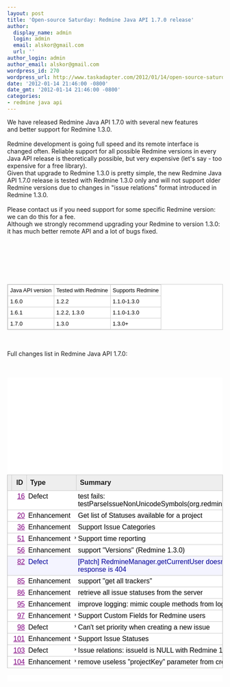 ```yaml
---
layout: post
title: 'Open-source Saturday: Redmine Java API 1.7.0 release'
author:
  display_name: admin
  login: admin
  email: alskor@gmail.com
  url: ''
author_login: admin
author_email: alskor@gmail.com
wordpress_id: 270
wordpress_url: http://www.taskadapter.com/2012/01/14/open-source-saturday-redmine-java-api-1-7-0-release/
date: '2012-01-14 21:46:00 -0800'
date_gmt: '2012-01-14 21:46:00 -0800'
categories:
- redmine java api
---
```

<p>We have released Redmine Java API 1.7.0 with several new features and&nbsp;better support for Redmine 1.3.0.<br/><br/>Redmine development is going full speed and its remote interface is changed often. Reliable support for all possible Redmine versions in every Java API release is theoretically possible, but very expensive (let's say - too expensive for a free library). <br/>Given that upgrade to Redmine 1.3.0 is pretty simple,&nbsp;the new Redmine Java API 1.7.0 release is tested with Redmine 1.3.0 only and will not support older Redmine versions due to changes in "issue relations" format introduced in Redmine 1.3.0.<br/><br/>Please contact us if you need support for some specific Redmine version: we can do this for a fee.<br/>Although we strongly recommend upgrading your Redmine to version 1.3.0: it has much better remote API and a lot of bugs fixed.<br/><br/><br/><br />
<table class="wikitable" style="-webkit-border-horizontal-spacing: 0px; -webkit-border-vertical-spacing: 0px; background-color: white; border-bottom-color: rgb(204, 204, 204); border-bottom-style: solid; border-bottom-width: 1px; border-image: initial; border-left-color: rgb(204, 204, 204); border-left-style: solid; border-left-width: 1px; border-right-color: rgb(204, 204, 204); border-right-style: solid; border-right-width: 1px; border-top-color: rgb(204, 204, 204); border-top-style: solid; border-top-width: 1px; color: black; font-family: arial, sans-serif; font-size: 13px;">
<tbody>
<tr>
<td style="border-bottom-color: rgb(204, 204, 204); border-bottom-style: solid; border-bottom-width: 1px; border-image: initial; border-left-color: rgb(204, 204, 204); border-left-style: solid; border-left-width: 1px; border-right-color: rgb(204, 204, 204); border-right-style: solid; border-right-width: 1px; border-top-color: rgb(204, 204, 204); border-top-style: solid; border-top-width: 1px; padding-bottom: 5px; padding-left: 5px; padding-right: 5px; padding-top: 5px;">Java API version</td>
<td style="border-bottom-color: rgb(204, 204, 204); border-bottom-style: solid; border-bottom-width: 1px; border-image: initial; border-left-color: rgb(204, 204, 204); border-left-style: solid; border-left-width: 1px; border-right-color: rgb(204, 204, 204); border-right-style: solid; border-right-width: 1px; border-top-color: rgb(204, 204, 204); border-top-style: solid; border-top-width: 1px; padding-bottom: 5px; padding-left: 5px; padding-right: 5px; padding-top: 5px;">Tested with Redmine</td>
<td style="border-bottom-color: rgb(204, 204, 204); border-bottom-style: solid; border-bottom-width: 1px; border-image: initial; border-left-color: rgb(204, 204, 204); border-left-style: solid; border-left-width: 1px; border-right-color: rgb(204, 204, 204); border-right-style: solid; border-right-width: 1px; border-top-color: rgb(204, 204, 204); border-top-style: solid; border-top-width: 1px; padding-bottom: 5px; padding-left: 5px; padding-right: 5px; padding-top: 5px;">Supports Redmine</td></tr><br />
<tr>
<td style="border-bottom-color: rgb(204, 204, 204); border-bottom-style: solid; border-bottom-width: 1px; border-image: initial; border-left-color: rgb(204, 204, 204); border-left-style: solid; border-left-width: 1px; border-right-color: rgb(204, 204, 204); border-right-style: solid; border-right-width: 1px; border-top-color: rgb(204, 204, 204); border-top-style: solid; border-top-width: 1px; padding-bottom: 5px; padding-left: 5px; padding-right: 5px; padding-top: 5px;">1.6.0</td>
<td style="border-bottom-color: rgb(204, 204, 204); border-bottom-style: solid; border-bottom-width: 1px; border-image: initial; border-left-color: rgb(204, 204, 204); border-left-style: solid; border-left-width: 1px; border-right-color: rgb(204, 204, 204); border-right-style: solid; border-right-width: 1px; border-top-color: rgb(204, 204, 204); border-top-style: solid; border-top-width: 1px; padding-bottom: 5px; padding-left: 5px; padding-right: 5px; padding-top: 5px;">1.2.2</td>
<td style="border-bottom-color: rgb(204, 204, 204); border-bottom-style: solid; border-bottom-width: 1px; border-image: initial; border-left-color: rgb(204, 204, 204); border-left-style: solid; border-left-width: 1px; border-right-color: rgb(204, 204, 204); border-right-style: solid; border-right-width: 1px; border-top-color: rgb(204, 204, 204); border-top-style: solid; border-top-width: 1px; padding-bottom: 5px; padding-left: 5px; padding-right: 5px; padding-top: 5px;">1.1.0-1.3.0</td></tr><br />
<tr>
<td style="border-bottom-color: rgb(204, 204, 204); border-bottom-style: solid; border-bottom-width: 1px; border-image: initial; border-left-color: rgb(204, 204, 204); border-left-style: solid; border-left-width: 1px; border-right-color: rgb(204, 204, 204); border-right-style: solid; border-right-width: 1px; border-top-color: rgb(204, 204, 204); border-top-style: solid; border-top-width: 1px; padding-bottom: 5px; padding-left: 5px; padding-right: 5px; padding-top: 5px;">1.6.1</td>
<td style="border-bottom-color: rgb(204, 204, 204); border-bottom-style: solid; border-bottom-width: 1px; border-image: initial; border-left-color: rgb(204, 204, 204); border-left-style: solid; border-left-width: 1px; border-right-color: rgb(204, 204, 204); border-right-style: solid; border-right-width: 1px; border-top-color: rgb(204, 204, 204); border-top-style: solid; border-top-width: 1px; padding-bottom: 5px; padding-left: 5px; padding-right: 5px; padding-top: 5px;">1.2.2, 1.3.0</td>
<td style="border-bottom-color: rgb(204, 204, 204); border-bottom-style: solid; border-bottom-width: 1px; border-image: initial; border-left-color: rgb(204, 204, 204); border-left-style: solid; border-left-width: 1px; border-right-color: rgb(204, 204, 204); border-right-style: solid; border-right-width: 1px; border-top-color: rgb(204, 204, 204); border-top-style: solid; border-top-width: 1px; padding-bottom: 5px; padding-left: 5px; padding-right: 5px; padding-top: 5px;">1.1.0-1.3.0</td></tr><br />
<tr>
<td style="border-bottom-color: rgb(204, 204, 204); border-bottom-style: solid; border-bottom-width: 1px; border-image: initial; border-left-color: rgb(204, 204, 204); border-left-style: solid; border-left-width: 1px; border-right-color: rgb(204, 204, 204); border-right-style: solid; border-right-width: 1px; border-top-color: rgb(204, 204, 204); border-top-style: solid; border-top-width: 1px; padding-bottom: 5px; padding-left: 5px; padding-right: 5px; padding-top: 5px;">1.7.0</td>
<td style="border-bottom-color: rgb(204, 204, 204); border-bottom-style: solid; border-bottom-width: 1px; border-image: initial; border-left-color: rgb(204, 204, 204); border-left-style: solid; border-left-width: 1px; border-right-color: rgb(204, 204, 204); border-right-style: solid; border-right-width: 1px; border-top-color: rgb(204, 204, 204); border-top-style: solid; border-top-width: 1px; padding-bottom: 5px; padding-left: 5px; padding-right: 5px; padding-top: 5px;">1.3.0</td>
<td style="border-bottom-color: rgb(204, 204, 204); border-bottom-style: solid; border-bottom-width: 1px; border-image: initial; border-left-color: rgb(204, 204, 204); border-left-style: solid; border-left-width: 1px; border-right-color: rgb(204, 204, 204); border-right-style: solid; border-right-width: 1px; border-top-color: rgb(204, 204, 204); border-top-style: solid; border-top-width: 1px; padding-bottom: 5px; padding-left: 5px; padding-right: 5px; padding-top: 5px;">1.3.0+</td></tr></tbody></table><br/><br/>Full changes list in Redmine Java API 1.7.0:<br/><br/><br/>
<div id="cursorarea" style="background-color: white; font-family: arial, sans-serif; font-size: 13px;">
<table border="0" cellpadding="2" cellspacing="0" class="results" id="resultstable" style="border-left-color: rgb(187, 187, 187); border-left-style: solid; border-left-width: 1px; border-right-color: rgb(187, 187, 187); border-right-style: solid; border-right-width: 1px;">
<thead>
<tr id="headingrow" style="border-bottom-color: initial; border-bottom-style: initial; border-bottom-width: 0px;">
<th class="col_0" nowrap="nowrap" style="background-attachment: initial; background-clip: initial; background-color: #eeeeee; background-image: initial; background-origin: initial; background-position: initial initial; background-repeat: initial initial; border-bottom-color: rgb(204, 204, 204); border-bottom-style: solid; border-bottom-width: 1px; border-image: initial; border-left-color: initial; border-left-style: initial; border-left-width: 0px; border-right-color: rgb(204, 204, 204); border-right-style: solid; border-right-width: 1px; border-top-color: rgb(204, 204, 204); border-top-style: solid; border-top-width: 1px; padding-right: 1px; text-align: left;"><br/><span style="font-size: xx-small;"><br/></span></th>
<th class="col_1" style="background-attachment: initial; background-clip: initial; background-color: #eeeeee; background-image: initial; background-origin: initial; border-bottom-color: rgb(204, 204, 204); border-bottom-style: solid; border-bottom-width: 1px; border-image: initial; border-left-color: initial; border-left-style: initial; border-left-width: 0px; border-right-color: rgb(204, 204, 204); border-right-style: solid; border-right-width: 1px; border-top-color: rgb(204, 204, 204); border-top-style: solid; border-top-width: 1px; padding-right: 1px;">ID&nbsp;</th>
<th class="col_2" style="background-attachment: initial; background-clip: initial; background-color: #eeeeee; background-image: initial; background-origin: initial; background-position: initial initial; background-repeat: initial initial; border-bottom-color: rgb(204, 204, 204); border-bottom-style: solid; border-bottom-width: 1px; border-image: initial; border-left-color: initial; border-left-style: initial; border-left-width: 0px; border-right-color: initial; border-right-style: initial; border-right-width: 0px; border-top-color: rgb(204, 204, 204); border-top-style: solid; border-top-width: 1px; padding-right: 1px; text-align: left;"><span style="text-align: center;">Type&nbsp;</span></th>
<th class="col_2" id="summaryheading" nowrap="nowrap" style="background-attachment: initial; background-clip: initial; background-color: #eeeeee; background-image: initial; background-origin: initial; background-position: initial initial; background-repeat: initial initial; border-bottom-color: rgb(204, 204, 204); border-bottom-style: solid; border-bottom-width: 1px; border-image: initial; border-left-color: initial; border-left-style: initial; border-left-width: 0px; border-right-color: rgb(204, 204, 204); border-right-style: solid; border-right-width: 1px; border-top-color: rgb(204, 204, 204); border-top-style: solid; border-top-width: 1px; padding-right: 1px; text-align: left;" width="100%"><br/></th>
<th style="background-attachment: initial; background-clip: initial; background-color: #eeeeee; background-image: initial; background-origin: initial; background-position: initial initial; background-repeat: initial initial; border-bottom-color: rgb(204, 204, 204); border-bottom-style: solid; border-bottom-width: 1px; border-image: initial; border-left-color: initial; border-left-style: initial; border-left-width: 0px; border-right-color: initial; border-right-style: initial; border-right-width: 0px; border-top-color: rgb(204, 204, 204); border-top-style: solid; border-top-width: 1px; padding-right: 1px; text-align: left; width: 3ex;"><span style="text-align: center;">Summary</span></th></tr></thead><br />
<tbody>
<tr class="ifOpened cursor_off">
<td class="vt rowwidgets" nowrap="nowrap" style="background-attachment: initial; background-clip: initial; background-image: initial; background-origin: initial; border-bottom-color: rgb(204, 204, 204); border-bottom-style: solid; border-bottom-width: 1px; cursor: pointer; padding-bottom: 0px; padding-left: 7px; padding-right: 2px; padding-top: 2px; vertical-align: top;"></td>
<td class="vt id col_0" style="background-attachment: initial; background-clip: initial; background-image: initial; background-origin: initial; border-bottom-color: rgb(204, 204, 204); border-bottom-style: solid; border-bottom-width: 1px; cursor: pointer; padding-bottom: 4px; padding-left: 4px; padding-right: 4px; padding-top: 4px; text-align: right; vertical-align: top;"><a href="http://code.google.com/p/redmine-java-api/issues/detail?id=16&amp;can=1&amp;q=label%3AMilestone-1.7.0&amp;colspec=ID%20Type%20Summary" style="color: purple; white-space: nowrap;">16</a></td>
<td class="vt col_1" style="background-attachment: initial; background-clip: initial; background-image: initial; background-origin: initial; border-bottom-color: rgb(204, 204, 204); border-bottom-style: solid; border-bottom-width: 1px; cursor: pointer; padding-bottom: 4px; padding-left: 4px; padding-right: 4px; padding-top: 4px; vertical-align: top;"><a href="http://code.google.com/p/redmine-java-api/issues/detail?id=16&amp;can=1&amp;q=label%3AMilestone-1.7.0&amp;colspec=ID%20Type%20Summary" style="color: black; text-decoration: none;">Defect</a></td>
<td align="right" class="vt col_2" style="background-attachment: initial; background-clip: initial; background-image: initial; background-origin: initial; border-bottom-color: rgb(204, 204, 204); border-bottom-style: solid; border-bottom-width: 1px; cursor: pointer; padding-bottom: 4px; padding-left: 4px; padding-right: 0px; padding-top: 0.15em; vertical-align: top;" valign="top"></td>
<td class="vt col_2" style="background-attachment: initial; background-clip: initial; background-image: initial; background-origin: initial; border-bottom-color: rgb(204, 204, 204); border-bottom-style: solid; border-bottom-width: 1px; cursor: pointer; padding-bottom: 4px; padding-left: 4px; padding-right: 4px; padding-top: 4px; vertical-align: top;" width="100%"><a href="http://code.google.com/p/redmine-java-api/issues/detail?id=16&amp;can=1&amp;q=label%3AMilestone-1.7.0&amp;colspec=ID%20Type%20Summary" style="color: black; text-decoration: none;">test fails: testParseIssueNonUnicodeSymbols(org.redmine.ta.internal.TestRedmineXMLParser)</a></td>
<td style="background-attachment: initial; background-clip: initial; background-image: initial; background-origin: initial; border-bottom-color: rgb(204, 204, 204); border-bottom-style: solid; border-bottom-width: 1px; cursor: pointer; padding-bottom: 4px; padding-left: 4px; padding-right: 4px; padding-top: 4px;"></td></tr><br />
<tr class="ifOpened cursor_off">
<td class="vt rowwidgets" nowrap="nowrap" style="background-attachment: initial; background-clip: initial; background-image: initial; background-origin: initial; border-bottom-color: rgb(204, 204, 204); border-bottom-style: solid; border-bottom-width: 1px; cursor: pointer; padding-bottom: 0px; padding-left: 7px; padding-right: 2px; padding-top: 2px; vertical-align: top;"></td>
<td class="vt id col_0" style="background-attachment: initial; background-clip: initial; background-image: initial; background-origin: initial; border-bottom-color: rgb(204, 204, 204); border-bottom-style: solid; border-bottom-width: 1px; cursor: pointer; padding-bottom: 4px; padding-left: 4px; padding-right: 4px; padding-top: 4px; text-align: right; vertical-align: top;"><a href="http://code.google.com/p/redmine-java-api/issues/detail?id=20&amp;can=1&amp;q=label%3AMilestone-1.7.0&amp;colspec=ID%20Type%20Summary" style="color: purple; white-space: nowrap;">20</a></td>
<td class="vt col_1" style="background-attachment: initial; background-clip: initial; background-image: initial; background-origin: initial; border-bottom-color: rgb(204, 204, 204); border-bottom-style: solid; border-bottom-width: 1px; cursor: pointer; padding-bottom: 4px; padding-left: 4px; padding-right: 4px; padding-top: 4px; vertical-align: top;"><a href="http://code.google.com/p/redmine-java-api/issues/detail?id=20&amp;can=1&amp;q=label%3AMilestone-1.7.0&amp;colspec=ID%20Type%20Summary" style="color: black; text-decoration: none;">Enhancement</a></td>
<td align="right" class="vt col_2" style="background-attachment: initial; background-clip: initial; background-image: initial; background-origin: initial; border-bottom-color: rgb(204, 204, 204); border-bottom-style: solid; border-bottom-width: 1px; cursor: pointer; padding-bottom: 4px; padding-left: 4px; padding-right: 0px; padding-top: 0.15em; vertical-align: top;" valign="top"></td>
<td class="vt col_2" style="background-attachment: initial; background-clip: initial; background-image: initial; background-origin: initial; border-bottom-color: rgb(204, 204, 204); border-bottom-style: solid; border-bottom-width: 1px; cursor: pointer; padding-bottom: 4px; padding-left: 4px; padding-right: 4px; padding-top: 4px; vertical-align: top;" width="100%"><a href="http://code.google.com/p/redmine-java-api/issues/detail?id=20&amp;can=1&amp;q=label%3AMilestone-1.7.0&amp;colspec=ID%20Type%20Summary" style="color: black; text-decoration: none;">Get list of Statuses available for a project</a></td>
<td style="background-attachment: initial; background-clip: initial; background-image: initial; background-origin: initial; border-bottom-color: rgb(204, 204, 204); border-bottom-style: solid; border-bottom-width: 1px; cursor: pointer; padding-bottom: 4px; padding-left: 4px; padding-right: 4px; padding-top: 4px;"></td></tr><br />
<tr class="ifOpened cursor_off">
<td class="vt rowwidgets" nowrap="nowrap" style="background-attachment: initial; background-clip: initial; background-image: initial; background-origin: initial; border-bottom-color: rgb(204, 204, 204); border-bottom-style: solid; border-bottom-width: 1px; cursor: pointer; padding-bottom: 0px; padding-left: 7px; padding-right: 2px; padding-top: 2px; vertical-align: top;"><span style="font-family: Arial; font-size: x-small;"><br/></span></td>
<td class="vt id col_0" style="background-attachment: initial; background-clip: initial; background-image: initial; background-origin: initial; border-bottom-color: rgb(204, 204, 204); border-bottom-style: solid; border-bottom-width: 1px; cursor: pointer; padding-bottom: 4px; padding-left: 4px; padding-right: 4px; padding-top: 4px; text-align: right; vertical-align: top;"><a href="http://code.google.com/p/redmine-java-api/issues/detail?id=36&amp;can=1&amp;q=label%3AMilestone-1.7.0&amp;colspec=ID%20Type%20Summary" style="color: purple; white-space: nowrap;">36</a></td>
<td class="vt col_1" style="background-attachment: initial; background-clip: initial; background-image: initial; background-origin: initial; border-bottom-color: rgb(204, 204, 204); border-bottom-style: solid; border-bottom-width: 1px; cursor: pointer; padding-bottom: 4px; padding-left: 4px; padding-right: 4px; padding-top: 4px; vertical-align: top;"><a href="http://code.google.com/p/redmine-java-api/issues/detail?id=36&amp;can=1&amp;q=label%3AMilestone-1.7.0&amp;colspec=ID%20Type%20Summary" style="color: black; text-decoration: none;">Enhancement</a></td>
<td align="right" class="vt col_2" style="background-attachment: initial; background-clip: initial; background-image: initial; background-origin: initial; border-bottom-color: rgb(204, 204, 204); border-bottom-style: solid; border-bottom-width: 1px; cursor: pointer; padding-bottom: 4px; padding-left: 4px; padding-right: 0px; padding-top: 0.15em; vertical-align: top;" valign="top"></td>
<td class="vt col_2" style="background-attachment: initial; background-clip: initial; background-image: initial; background-origin: initial; border-bottom-color: rgb(204, 204, 204); border-bottom-style: solid; border-bottom-width: 1px; cursor: pointer; padding-bottom: 4px; padding-left: 4px; padding-right: 4px; padding-top: 4px; vertical-align: top;" width="100%"><a href="http://code.google.com/p/redmine-java-api/issues/detail?id=36&amp;can=1&amp;q=label%3AMilestone-1.7.0&amp;colspec=ID%20Type%20Summary" style="color: black; text-decoration: none;">Support Issue Categories</a></td>
<td style="background-attachment: initial; background-clip: initial; background-image: initial; background-origin: initial; border-bottom-color: rgb(204, 204, 204); border-bottom-style: solid; border-bottom-width: 1px; cursor: pointer; padding-bottom: 4px; padding-left: 4px; padding-right: 4px; padding-top: 4px;"></td></tr><br />
<tr class="ifOpened cursor_off">
<td class="vt rowwidgets" nowrap="nowrap" style="background-attachment: initial; background-clip: initial; background-image: initial; background-origin: initial; border-bottom-color: rgb(204, 204, 204); border-bottom-style: solid; border-bottom-width: 1px; cursor: pointer; padding-bottom: 0px; padding-left: 7px; padding-right: 2px; padding-top: 2px; vertical-align: top;"><span style="font-family: Arial; font-size: x-small;"><br/></span></td>
<td class="vt id col_0" style="background-attachment: initial; background-clip: initial; background-image: initial; background-origin: initial; border-bottom-color: rgb(204, 204, 204); border-bottom-style: solid; border-bottom-width: 1px; cursor: pointer; padding-bottom: 4px; padding-left: 4px; padding-right: 4px; padding-top: 4px; text-align: right; vertical-align: top;"><a href="http://code.google.com/p/redmine-java-api/issues/detail?id=51&amp;can=1&amp;q=label%3AMilestone-1.7.0&amp;colspec=ID%20Type%20Summary" style="color: purple; white-space: nowrap;">51</a></td>
<td class="vt col_1" style="background-attachment: initial; background-clip: initial; background-image: initial; background-origin: initial; border-bottom-color: rgb(204, 204, 204); border-bottom-style: solid; border-bottom-width: 1px; cursor: pointer; padding-bottom: 4px; padding-left: 4px; padding-right: 4px; padding-top: 4px; vertical-align: top;"><a href="http://code.google.com/p/redmine-java-api/issues/detail?id=51&amp;can=1&amp;q=label%3AMilestone-1.7.0&amp;colspec=ID%20Type%20Summary" style="color: black; text-decoration: none;">Enhancement</a></td>
<td align="right" class="vt col_2" style="background-attachment: initial; background-clip: initial; background-image: initial; background-origin: initial; border-bottom-color: rgb(204, 204, 204); border-bottom-style: solid; border-bottom-width: 1px; cursor: pointer; padding-bottom: 4px; padding-left: 4px; padding-right: 0px; padding-top: 0.15em; vertical-align: top;" valign="top"><small><b>&rsaquo;</b></small></td>
<td class="vt col_2" style="background-attachment: initial; background-clip: initial; background-image: initial; background-origin: initial; border-bottom-color: rgb(204, 204, 204); border-bottom-style: solid; border-bottom-width: 1px; cursor: pointer; padding-bottom: 4px; padding-left: 4px; padding-right: 4px; padding-top: 4px; vertical-align: top;" width="100%"><a href="http://code.google.com/p/redmine-java-api/issues/detail?id=51&amp;can=1&amp;q=label%3AMilestone-1.7.0&amp;colspec=ID%20Type%20Summary" style="color: black; text-decoration: none;">Support time reporting</a></td>
<td style="background-attachment: initial; background-clip: initial; background-image: initial; background-origin: initial; border-bottom-color: rgb(204, 204, 204); border-bottom-style: solid; border-bottom-width: 1px; cursor: pointer; padding-bottom: 4px; padding-left: 4px; padding-right: 4px; padding-top: 4px;"></td></tr><br />
<tr class="ifOpened cursor_off">
<td class="vt rowwidgets" nowrap="nowrap" style="background-attachment: initial; background-clip: initial; background-image: initial; background-origin: initial; border-bottom-color: rgb(204, 204, 204); border-bottom-style: solid; border-bottom-width: 1px; cursor: pointer; padding-bottom: 0px; padding-left: 7px; padding-right: 2px; padding-top: 2px; vertical-align: top;"><span style="font-family: Arial; font-size: x-small;"><br/></span></td>
<td class="vt id col_0" style="background-attachment: initial; background-clip: initial; background-image: initial; background-origin: initial; border-bottom-color: rgb(204, 204, 204); border-bottom-style: solid; border-bottom-width: 1px; cursor: pointer; padding-bottom: 4px; padding-left: 4px; padding-right: 4px; padding-top: 4px; text-align: right; vertical-align: top;"><a href="http://code.google.com/p/redmine-java-api/issues/detail?id=56&amp;can=1&amp;q=label%3AMilestone-1.7.0&amp;colspec=ID%20Type%20Summary" style="color: purple; white-space: nowrap;">56</a></td>
<td class="vt col_1" style="background-attachment: initial; background-clip: initial; background-image: initial; background-origin: initial; border-bottom-color: rgb(204, 204, 204); border-bottom-style: solid; border-bottom-width: 1px; cursor: pointer; padding-bottom: 4px; padding-left: 4px; padding-right: 4px; padding-top: 4px; vertical-align: top;"><a href="http://code.google.com/p/redmine-java-api/issues/detail?id=56&amp;can=1&amp;q=label%3AMilestone-1.7.0&amp;colspec=ID%20Type%20Summary" style="color: black; text-decoration: none;">Enhancement</a></td>
<td align="right" class="vt col_2" style="background-attachment: initial; background-clip: initial; background-image: initial; background-origin: initial; border-bottom-color: rgb(204, 204, 204); border-bottom-style: solid; border-bottom-width: 1px; cursor: pointer; padding-bottom: 4px; padding-left: 4px; padding-right: 0px; padding-top: 0.15em; vertical-align: top;" valign="top"></td>
<td class="vt col_2" style="background-attachment: initial; background-clip: initial; background-image: initial; background-origin: initial; border-bottom-color: rgb(204, 204, 204); border-bottom-style: solid; border-bottom-width: 1px; cursor: pointer; padding-bottom: 4px; padding-left: 4px; padding-right: 4px; padding-top: 4px; vertical-align: top;" width="100%"><a href="http://code.google.com/p/redmine-java-api/issues/detail?id=56&amp;can=1&amp;q=label%3AMilestone-1.7.0&amp;colspec=ID%20Type%20Summary" style="color: black; text-decoration: none;">support "Versions" (Redmine 1.3.0)</a></td>
<td style="background-attachment: initial; background-clip: initial; background-image: initial; background-origin: initial; border-bottom-color: rgb(204, 204, 204); border-bottom-style: solid; border-bottom-width: 1px; cursor: pointer; padding-bottom: 4px; padding-left: 4px; padding-right: 4px; padding-top: 4px;"></td></tr><br />
<tr class="ifOpened cursor_off hover">
<td class="vt rowwidgets" nowrap="nowrap" style="background-attachment: initial; background-clip: initial; background-color: #f4f4ff; background-image: initial; background-origin: initial; border-bottom-color: rgb(204, 204, 204); border-bottom-style: solid; border-bottom-width: 1px; cursor: pointer; padding-bottom: 0px; padding-left: 7px; padding-right: 2px; padding-top: 2px; vertical-align: top;"><span style="font-family: Arial; font-size: x-small;"><br/></span></td>
<td class="vt id col_0" style="background-attachment: initial; background-clip: initial; background-color: #f4f4ff; background-image: initial; background-origin: initial; background-position: initial initial; background-repeat: initial initial; border-bottom-color: rgb(204, 204, 204); border-bottom-style: solid; border-bottom-width: 1px; color: #000099; cursor: pointer; padding-bottom: 4px; padding-left: 4px; padding-right: 4px; padding-top: 4px; text-align: right; vertical-align: top;"><a href="http://code.google.com/p/redmine-java-api/issues/detail?id=82&amp;can=1&amp;q=label%3AMilestone-1.7.0&amp;colspec=ID%20Type%20Summary" style="color: purple; white-space: nowrap;">82</a></td>
<td class="vt col_1" style="background-attachment: initial; background-clip: initial; background-color: #f4f4ff; background-image: initial; background-origin: initial; background-position: initial initial; background-repeat: initial initial; border-bottom-color: rgb(204, 204, 204); border-bottom-style: solid; border-bottom-width: 1px; color: #000099; cursor: pointer; padding-bottom: 4px; padding-left: 4px; padding-right: 4px; padding-top: 4px; vertical-align: top;"><a href="http://code.google.com/p/redmine-java-api/issues/detail?id=82&amp;can=1&amp;q=label%3AMilestone-1.7.0&amp;colspec=ID%20Type%20Summary" style="color: #000099; text-decoration: none;">Defect</a></td>
<td align="right" class="vt col_2" style="background-attachment: initial; background-clip: initial; background-color: #f4f4ff; background-image: initial; background-origin: initial; background-position: initial initial; background-repeat: initial initial; border-bottom-color: rgb(204, 204, 204); border-bottom-style: solid; border-bottom-width: 1px; color: #000099; cursor: pointer; padding-bottom: 4px; padding-left: 4px; padding-right: 0px; padding-top: 0.15em; vertical-align: top;" valign="top"></td>
<td class="vt col_2" style="background-attachment: initial; background-clip: initial; background-color: #f4f4ff; background-image: initial; background-origin: initial; background-position: initial initial; background-repeat: initial initial; border-bottom-color: rgb(204, 204, 204); border-bottom-style: solid; border-bottom-width: 1px; color: #000099; cursor: pointer; padding-bottom: 4px; padding-left: 4px; padding-right: 4px; padding-top: 4px; vertical-align: top;" width="100%"><a href="http://code.google.com/p/redmine-java-api/issues/detail?id=82&amp;can=1&amp;q=label%3AMilestone-1.7.0&amp;colspec=ID%20Type%20Summary" style="color: #000099; text-decoration: none;">[Patch] RedmineManager.getCurrentUser doesn't throw NotFoundException if server response is 404</a></td>
<td style="background-attachment: initial; background-clip: initial; background-color: #f4f4ff; background-image: initial; background-origin: initial; background-position: initial initial; background-repeat: initial initial; border-bottom-color: rgb(204, 204, 204); border-bottom-style: solid; border-bottom-width: 1px; color: #000099; cursor: pointer; padding-bottom: 4px; padding-left: 4px; padding-right: 4px; padding-top: 4px;"></td></tr><br />
<tr class="ifOpened cursor_off">
<td class="vt rowwidgets" nowrap="nowrap" style="background-attachment: initial; background-clip: initial; background-image: initial; background-origin: initial; border-bottom-color: rgb(204, 204, 204); border-bottom-style: solid; border-bottom-width: 1px; cursor: pointer; padding-bottom: 0px; padding-left: 7px; padding-right: 2px; padding-top: 2px; vertical-align: top;"><span style="font-family: Arial; font-size: x-small;"><br/></span></td>
<td class="vt id col_0" style="background-attachment: initial; background-clip: initial; background-image: initial; background-origin: initial; border-bottom-color: rgb(204, 204, 204); border-bottom-style: solid; border-bottom-width: 1px; cursor: pointer; padding-bottom: 4px; padding-left: 4px; padding-right: 4px; padding-top: 4px; text-align: right; vertical-align: top;"><a href="http://code.google.com/p/redmine-java-api/issues/detail?id=85&amp;can=1&amp;q=label%3AMilestone-1.7.0&amp;colspec=ID%20Type%20Summary" style="color: purple; white-space: nowrap;">85</a></td>
<td class="vt col_1" style="background-attachment: initial; background-clip: initial; background-image: initial; background-origin: initial; border-bottom-color: rgb(204, 204, 204); border-bottom-style: solid; border-bottom-width: 1px; cursor: pointer; padding-bottom: 4px; padding-left: 4px; padding-right: 4px; padding-top: 4px; vertical-align: top;"><a href="http://code.google.com/p/redmine-java-api/issues/detail?id=85&amp;can=1&amp;q=label%3AMilestone-1.7.0&amp;colspec=ID%20Type%20Summary" style="color: black; text-decoration: none;">Enhancement</a></td>
<td align="right" class="vt col_2" style="background-attachment: initial; background-clip: initial; background-image: initial; background-origin: initial; border-bottom-color: rgb(204, 204, 204); border-bottom-style: solid; border-bottom-width: 1px; cursor: pointer; padding-bottom: 4px; padding-left: 4px; padding-right: 0px; padding-top: 0.15em; vertical-align: top;" valign="top"></td>
<td class="vt col_2" style="background-attachment: initial; background-clip: initial; background-image: initial; background-origin: initial; border-bottom-color: rgb(204, 204, 204); border-bottom-style: solid; border-bottom-width: 1px; cursor: pointer; padding-bottom: 4px; padding-left: 4px; padding-right: 4px; padding-top: 4px; vertical-align: top;" width="100%"><a href="http://code.google.com/p/redmine-java-api/issues/detail?id=85&amp;can=1&amp;q=label%3AMilestone-1.7.0&amp;colspec=ID%20Type%20Summary" style="color: black; text-decoration: none;">support "get all trackers"</a></td>
<td style="background-attachment: initial; background-clip: initial; background-image: initial; background-origin: initial; border-bottom-color: rgb(204, 204, 204); border-bottom-style: solid; border-bottom-width: 1px; cursor: pointer; padding-bottom: 4px; padding-left: 4px; padding-right: 4px; padding-top: 4px;"></td></tr><br />
<tr class="ifOpened cursor_off">
<td class="vt rowwidgets" nowrap="nowrap" style="background-attachment: initial; background-clip: initial; background-image: initial; background-origin: initial; border-bottom-color: rgb(204, 204, 204); border-bottom-style: solid; border-bottom-width: 1px; cursor: pointer; padding-bottom: 0px; padding-left: 7px; padding-right: 2px; padding-top: 2px; vertical-align: top;"><span style="font-family: Arial; font-size: x-small;"><br/></span></td>
<td class="vt id col_0" style="background-attachment: initial; background-clip: initial; background-image: initial; background-origin: initial; border-bottom-color: rgb(204, 204, 204); border-bottom-style: solid; border-bottom-width: 1px; cursor: pointer; padding-bottom: 4px; padding-left: 4px; padding-right: 4px; padding-top: 4px; text-align: right; vertical-align: top;"><a href="http://code.google.com/p/redmine-java-api/issues/detail?id=86&amp;can=1&amp;q=label%3AMilestone-1.7.0&amp;colspec=ID%20Type%20Summary" style="color: purple; white-space: nowrap;">86</a></td>
<td class="vt col_1" style="background-attachment: initial; background-clip: initial; background-image: initial; background-origin: initial; border-bottom-color: rgb(204, 204, 204); border-bottom-style: solid; border-bottom-width: 1px; cursor: pointer; padding-bottom: 4px; padding-left: 4px; padding-right: 4px; padding-top: 4px; vertical-align: top;"><a href="http://code.google.com/p/redmine-java-api/issues/detail?id=86&amp;can=1&amp;q=label%3AMilestone-1.7.0&amp;colspec=ID%20Type%20Summary" style="color: black; text-decoration: none;">Enhancement</a></td>
<td align="right" class="vt col_2" style="background-attachment: initial; background-clip: initial; background-image: initial; background-origin: initial; border-bottom-color: rgb(204, 204, 204); border-bottom-style: solid; border-bottom-width: 1px; cursor: pointer; padding-bottom: 4px; padding-left: 4px; padding-right: 0px; padding-top: 0.15em; vertical-align: top;" valign="top"></td>
<td class="vt col_2" style="background-attachment: initial; background-clip: initial; background-image: initial; background-origin: initial; border-bottom-color: rgb(204, 204, 204); border-bottom-style: solid; border-bottom-width: 1px; cursor: pointer; padding-bottom: 4px; padding-left: 4px; padding-right: 4px; padding-top: 4px; vertical-align: top;" width="100%"><a href="http://code.google.com/p/redmine-java-api/issues/detail?id=86&amp;can=1&amp;q=label%3AMilestone-1.7.0&amp;colspec=ID%20Type%20Summary" style="color: black; text-decoration: none;">retrieve all issue statuses from the server</a></td>
<td style="background-attachment: initial; background-clip: initial; background-image: initial; background-origin: initial; border-bottom-color: rgb(204, 204, 204); border-bottom-style: solid; border-bottom-width: 1px; cursor: pointer; padding-bottom: 4px; padding-left: 4px; padding-right: 4px; padding-top: 4px;"></td></tr><br />
<tr class="ifOpened cursor_off">
<td class="vt rowwidgets" nowrap="nowrap" style="background-attachment: initial; background-clip: initial; background-image: initial; background-origin: initial; border-bottom-color: rgb(204, 204, 204); border-bottom-style: solid; border-bottom-width: 1px; cursor: pointer; padding-bottom: 0px; padding-left: 7px; padding-right: 2px; padding-top: 2px; vertical-align: top;"><span style="font-family: Arial; font-size: x-small;"><br/></span></td>
<td class="vt id col_0" style="background-attachment: initial; background-clip: initial; background-image: initial; background-origin: initial; border-bottom-color: rgb(204, 204, 204); border-bottom-style: solid; border-bottom-width: 1px; cursor: pointer; padding-bottom: 4px; padding-left: 4px; padding-right: 4px; padding-top: 4px; text-align: right; vertical-align: top;"><a href="http://code.google.com/p/redmine-java-api/issues/detail?id=95&amp;can=1&amp;q=label%3AMilestone-1.7.0&amp;colspec=ID%20Type%20Summary" style="color: purple; white-space: nowrap;">95</a></td>
<td class="vt col_1" style="background-attachment: initial; background-clip: initial; background-image: initial; background-origin: initial; border-bottom-color: rgb(204, 204, 204); border-bottom-style: solid; border-bottom-width: 1px; cursor: pointer; padding-bottom: 4px; padding-left: 4px; padding-right: 4px; padding-top: 4px; vertical-align: top;"><a href="http://code.google.com/p/redmine-java-api/issues/detail?id=95&amp;can=1&amp;q=label%3AMilestone-1.7.0&amp;colspec=ID%20Type%20Summary" style="color: black; text-decoration: none;">Enhancement</a></td>
<td align="right" class="vt col_2" style="background-attachment: initial; background-clip: initial; background-image: initial; background-origin: initial; border-bottom-color: rgb(204, 204, 204); border-bottom-style: solid; border-bottom-width: 1px; cursor: pointer; padding-bottom: 4px; padding-left: 4px; padding-right: 0px; padding-top: 0.15em; vertical-align: top;" valign="top"></td>
<td class="vt col_2" style="background-attachment: initial; background-clip: initial; background-image: initial; background-origin: initial; border-bottom-color: rgb(204, 204, 204); border-bottom-style: solid; border-bottom-width: 1px; cursor: pointer; padding-bottom: 4px; padding-left: 4px; padding-right: 4px; padding-top: 4px; vertical-align: top;" width="100%"><a href="http://code.google.com/p/redmine-java-api/issues/detail?id=95&amp;can=1&amp;q=label%3AMilestone-1.7.0&amp;colspec=ID%20Type%20Summary" style="color: black; text-decoration: none;">improve logging: mimic couple methods from log4j</a></td>
<td style="background-attachment: initial; background-clip: initial; background-image: initial; background-origin: initial; border-bottom-color: rgb(204, 204, 204); border-bottom-style: solid; border-bottom-width: 1px; cursor: pointer; padding-bottom: 4px; padding-left: 4px; padding-right: 4px; padding-top: 4px;"></td></tr><br />
<tr class="ifOpened cursor_off">
<td class="vt rowwidgets" nowrap="nowrap" style="background-attachment: initial; background-clip: initial; background-image: initial; background-origin: initial; border-bottom-color: rgb(204, 204, 204); border-bottom-style: solid; border-bottom-width: 1px; cursor: pointer; padding-bottom: 0px; padding-left: 7px; padding-right: 2px; padding-top: 2px; vertical-align: top;"><span style="font-family: Arial; font-size: x-small;"><br/></span></td>
<td class="vt id col_0" style="background-attachment: initial; background-clip: initial; background-image: initial; background-origin: initial; border-bottom-color: rgb(204, 204, 204); border-bottom-style: solid; border-bottom-width: 1px; cursor: pointer; padding-bottom: 4px; padding-left: 4px; padding-right: 4px; padding-top: 4px; text-align: right; vertical-align: top;"><a href="http://code.google.com/p/redmine-java-api/issues/detail?id=97&amp;can=1&amp;q=label%3AMilestone-1.7.0&amp;colspec=ID%20Type%20Summary" style="color: purple; white-space: nowrap;">97</a></td>
<td class="vt col_1" style="background-attachment: initial; background-clip: initial; background-image: initial; background-origin: initial; border-bottom-color: rgb(204, 204, 204); border-bottom-style: solid; border-bottom-width: 1px; cursor: pointer; padding-bottom: 4px; padding-left: 4px; padding-right: 4px; padding-top: 4px; vertical-align: top;"><a href="http://code.google.com/p/redmine-java-api/issues/detail?id=97&amp;can=1&amp;q=label%3AMilestone-1.7.0&amp;colspec=ID%20Type%20Summary" style="color: black; text-decoration: none;">Enhancement</a></td>
<td align="right" class="vt col_2" style="background-attachment: initial; background-clip: initial; background-image: initial; background-origin: initial; border-bottom-color: rgb(204, 204, 204); border-bottom-style: solid; border-bottom-width: 1px; cursor: pointer; padding-bottom: 4px; padding-left: 4px; padding-right: 0px; padding-top: 0.15em; vertical-align: top;" valign="top"><small><b>&rsaquo;</b></small></td>
<td class="vt col_2" style="background-attachment: initial; background-clip: initial; background-image: initial; background-origin: initial; border-bottom-color: rgb(204, 204, 204); border-bottom-style: solid; border-bottom-width: 1px; cursor: pointer; padding-bottom: 4px; padding-left: 4px; padding-right: 4px; padding-top: 4px; vertical-align: top;" width="100%"><a href="http://code.google.com/p/redmine-java-api/issues/detail?id=97&amp;can=1&amp;q=label%3AMilestone-1.7.0&amp;colspec=ID%20Type%20Summary" style="color: black; text-decoration: none;">Support Custom Fields for Redmine users</a></td>
<td style="background-attachment: initial; background-clip: initial; background-image: initial; background-origin: initial; border-bottom-color: rgb(204, 204, 204); border-bottom-style: solid; border-bottom-width: 1px; cursor: pointer; padding-bottom: 4px; padding-left: 4px; padding-right: 4px; padding-top: 4px;"></td></tr><br />
<tr class="ifOpened cursor_off">
<td class="vt rowwidgets" nowrap="nowrap" style="background-attachment: initial; background-clip: initial; background-image: initial; background-origin: initial; border-bottom-color: rgb(204, 204, 204); border-bottom-style: solid; border-bottom-width: 1px; cursor: pointer; padding-bottom: 0px; padding-left: 7px; padding-right: 2px; padding-top: 2px; vertical-align: top;"><span style="font-family: Arial; font-size: x-small;"><br/></span></td>
<td class="vt id col_0" style="background-attachment: initial; background-clip: initial; background-image: initial; background-origin: initial; border-bottom-color: rgb(204, 204, 204); border-bottom-style: solid; border-bottom-width: 1px; cursor: pointer; padding-bottom: 4px; padding-left: 4px; padding-right: 4px; padding-top: 4px; text-align: right; vertical-align: top;"><a href="http://code.google.com/p/redmine-java-api/issues/detail?id=98&amp;can=1&amp;q=label%3AMilestone-1.7.0&amp;colspec=ID%20Type%20Summary" style="color: purple; white-space: nowrap;">98</a></td>
<td class="vt col_1" style="background-attachment: initial; background-clip: initial; background-image: initial; background-origin: initial; border-bottom-color: rgb(204, 204, 204); border-bottom-style: solid; border-bottom-width: 1px; cursor: pointer; padding-bottom: 4px; padding-left: 4px; padding-right: 4px; padding-top: 4px; vertical-align: top;"><a href="http://code.google.com/p/redmine-java-api/issues/detail?id=98&amp;can=1&amp;q=label%3AMilestone-1.7.0&amp;colspec=ID%20Type%20Summary" style="color: black; text-decoration: none;">Defect</a></td>
<td align="right" class="vt col_2" style="background-attachment: initial; background-clip: initial; background-image: initial; background-origin: initial; border-bottom-color: rgb(204, 204, 204); border-bottom-style: solid; border-bottom-width: 1px; cursor: pointer; padding-bottom: 4px; padding-left: 4px; padding-right: 0px; padding-top: 0.15em; vertical-align: top;" valign="top"><small><b>&rsaquo;</b></small></td>
<td class="vt col_2" style="background-attachment: initial; background-clip: initial; background-image: initial; background-origin: initial; border-bottom-color: rgb(204, 204, 204); border-bottom-style: solid; border-bottom-width: 1px; cursor: pointer; padding-bottom: 4px; padding-left: 4px; padding-right: 4px; padding-top: 4px; vertical-align: top;" width="100%"><a href="http://code.google.com/p/redmine-java-api/issues/detail?id=98&amp;can=1&amp;q=label%3AMilestone-1.7.0&amp;colspec=ID%20Type%20Summary" style="color: black; text-decoration: none;">Can't set priority when creating a new issue</a></td>
<td style="background-attachment: initial; background-clip: initial; background-image: initial; background-origin: initial; border-bottom-color: rgb(204, 204, 204); border-bottom-style: solid; border-bottom-width: 1px; cursor: pointer; padding-bottom: 4px; padding-left: 4px; padding-right: 4px; padding-top: 4px;"></td></tr><br />
<tr class="ifOpened cursor_off">
<td class="vt rowwidgets" nowrap="nowrap" style="background-attachment: initial; background-clip: initial; background-image: initial; background-origin: initial; border-bottom-color: rgb(204, 204, 204); border-bottom-style: solid; border-bottom-width: 1px; cursor: pointer; padding-bottom: 0px; padding-left: 7px; padding-right: 2px; padding-top: 2px; vertical-align: top;"><span style="font-family: Arial; font-size: x-small;"><br/></span></td>
<td class="vt id col_0" style="background-attachment: initial; background-clip: initial; background-image: initial; background-origin: initial; border-bottom-color: rgb(204, 204, 204); border-bottom-style: solid; border-bottom-width: 1px; cursor: pointer; padding-bottom: 4px; padding-left: 4px; padding-right: 4px; padding-top: 4px; text-align: right; vertical-align: top;"><a href="http://code.google.com/p/redmine-java-api/issues/detail?id=101&amp;can=1&amp;q=label%3AMilestone-1.7.0&amp;colspec=ID%20Type%20Summary" style="color: purple; white-space: nowrap;">101</a></td>
<td class="vt col_1" style="background-attachment: initial; background-clip: initial; background-image: initial; background-origin: initial; border-bottom-color: rgb(204, 204, 204); border-bottom-style: solid; border-bottom-width: 1px; cursor: pointer; padding-bottom: 4px; padding-left: 4px; padding-right: 4px; padding-top: 4px; vertical-align: top;"><a href="http://code.google.com/p/redmine-java-api/issues/detail?id=101&amp;can=1&amp;q=label%3AMilestone-1.7.0&amp;colspec=ID%20Type%20Summary" style="color: black; text-decoration: none;">Enhancement</a></td>
<td align="right" class="vt col_2" style="background-attachment: initial; background-clip: initial; background-image: initial; background-origin: initial; border-bottom-color: rgb(204, 204, 204); border-bottom-style: solid; border-bottom-width: 1px; cursor: pointer; padding-bottom: 4px; padding-left: 4px; padding-right: 0px; padding-top: 0.15em; vertical-align: top;" valign="top"><small><b>&rsaquo;</b></small></td>
<td class="vt col_2" style="background-attachment: initial; background-clip: initial; background-image: initial; background-origin: initial; border-bottom-color: rgb(204, 204, 204); border-bottom-style: solid; border-bottom-width: 1px; cursor: pointer; padding-bottom: 4px; padding-left: 4px; padding-right: 4px; padding-top: 4px; vertical-align: top;" width="100%"><a href="http://code.google.com/p/redmine-java-api/issues/detail?id=101&amp;can=1&amp;q=label%3AMilestone-1.7.0&amp;colspec=ID%20Type%20Summary" style="color: black; text-decoration: none;">Support Issue Statuses</a></td>
<td style="background-attachment: initial; background-clip: initial; background-image: initial; background-origin: initial; border-bottom-color: rgb(204, 204, 204); border-bottom-style: solid; border-bottom-width: 1px; cursor: pointer; padding-bottom: 4px; padding-left: 4px; padding-right: 4px; padding-top: 4px;"></td></tr><br />
<tr class="ifOpened cursor_off">
<td class="vt rowwidgets" nowrap="nowrap" style="background-attachment: initial; background-clip: initial; background-image: initial; background-origin: initial; border-bottom-color: rgb(204, 204, 204); border-bottom-style: solid; border-bottom-width: 1px; cursor: pointer; padding-bottom: 0px; padding-left: 7px; padding-right: 2px; padding-top: 2px; vertical-align: top;"><span style="font-family: Arial; font-size: x-small;"><br/></span></td>
<td class="vt id col_0" style="background-attachment: initial; background-clip: initial; background-image: initial; background-origin: initial; border-bottom-color: rgb(204, 204, 204); border-bottom-style: solid; border-bottom-width: 1px; cursor: pointer; padding-bottom: 4px; padding-left: 4px; padding-right: 4px; padding-top: 4px; text-align: right; vertical-align: top;"><a href="http://code.google.com/p/redmine-java-api/issues/detail?id=103&amp;can=1&amp;q=label%3AMilestone-1.7.0&amp;colspec=ID%20Type%20Summary" style="color: purple; white-space: nowrap;">103</a></td>
<td class="vt col_1" style="background-attachment: initial; background-clip: initial; background-image: initial; background-origin: initial; border-bottom-color: rgb(204, 204, 204); border-bottom-style: solid; border-bottom-width: 1px; cursor: pointer; padding-bottom: 4px; padding-left: 4px; padding-right: 4px; padding-top: 4px; vertical-align: top;"><a href="http://code.google.com/p/redmine-java-api/issues/detail?id=103&amp;can=1&amp;q=label%3AMilestone-1.7.0&amp;colspec=ID%20Type%20Summary" style="color: black; text-decoration: none;">Defect</a></td>
<td align="right" class="vt col_2" style="background-attachment: initial; background-clip: initial; background-image: initial; background-origin: initial; border-bottom-color: rgb(204, 204, 204); border-bottom-style: solid; border-bottom-width: 1px; cursor: pointer; padding-bottom: 4px; padding-left: 4px; padding-right: 0px; padding-top: 0.15em; vertical-align: top;" valign="top"><small><b>&rsaquo;</b></small></td>
<td class="vt col_2" style="background-attachment: initial; background-clip: initial; background-image: initial; background-origin: initial; border-bottom-color: rgb(204, 204, 204); border-bottom-style: solid; border-bottom-width: 1px; cursor: pointer; padding-bottom: 4px; padding-left: 4px; padding-right: 4px; padding-top: 4px; vertical-align: top;" width="100%"><a href="http://code.google.com/p/redmine-java-api/issues/detail?id=103&amp;can=1&amp;q=label%3AMilestone-1.7.0&amp;colspec=ID%20Type%20Summary" style="color: black; text-decoration: none;">Issue relations: issueId is NULL with Redmine 1.3.0</a></td>
<td style="background-attachment: initial; background-clip: initial; background-image: initial; background-origin: initial; border-bottom-color: rgb(204, 204, 204); border-bottom-style: solid; border-bottom-width: 1px; cursor: pointer; padding-bottom: 4px; padding-left: 4px; padding-right: 4px; padding-top: 4px;"></td></tr><br />
<tr class="ifOpened cursor_off" style="border-bottom-color: initial; border-bottom-style: initial; border-bottom-width: 0px;">
<td class="vt rowwidgets" nowrap="nowrap" style="background-attachment: initial; background-clip: initial; background-image: initial; background-origin: initial; border-bottom-color: rgb(204, 204, 204); border-bottom-style: solid; border-bottom-width: 1px; cursor: pointer; padding-bottom: 0px; padding-left: 7px; padding-right: 2px; padding-top: 2px; vertical-align: top;"><span style="font-family: Arial; font-size: x-small;"><br/></span></td>
<td class="vt id col_0" style="background-attachment: initial; background-clip: initial; background-image: initial; background-origin: initial; border-bottom-color: rgb(204, 204, 204); border-bottom-style: solid; border-bottom-width: 1px; cursor: pointer; padding-bottom: 4px; padding-left: 4px; padding-right: 4px; padding-top: 4px; text-align: right; vertical-align: top;"><a href="http://code.google.com/p/redmine-java-api/issues/detail?id=104&amp;can=1&amp;q=label%3AMilestone-1.7.0&amp;colspec=ID%20Type%20Summary" style="color: purple; white-space: nowrap;">104</a></td>
<td class="vt col_1" style="background-attachment: initial; background-clip: initial; background-image: initial; background-origin: initial; border-bottom-color: rgb(204, 204, 204); border-bottom-style: solid; border-bottom-width: 1px; cursor: pointer; padding-bottom: 4px; padding-left: 4px; padding-right: 4px; padding-top: 4px; vertical-align: top;"><a href="http://code.google.com/p/redmine-java-api/issues/detail?id=104&amp;can=1&amp;q=label%3AMilestone-1.7.0&amp;colspec=ID%20Type%20Summary" style="color: black; text-decoration: none;">Enhancement</a></td>
<td align="right" class="vt col_2" style="background-attachment: initial; background-clip: initial; background-image: initial; background-origin: initial; border-bottom-color: rgb(204, 204, 204); border-bottom-style: solid; border-bottom-width: 1px; cursor: pointer; padding-bottom: 4px; padding-left: 4px; padding-right: 0px; padding-top: 0.15em; vertical-align: top;" valign="top"><small><b>&rsaquo;</b></small></td>
<td class="vt col_2" style="background-attachment: initial; background-clip: initial; background-image: initial; background-origin: initial; border-bottom-color: rgb(204, 204, 204); border-bottom-style: solid; border-bottom-width: 1px; cursor: pointer; padding-bottom: 4px; padding-left: 4px; padding-right: 4px; padding-top: 4px; vertical-align: top;" width="100%"><a href="http://code.google.com/p/redmine-java-api/issues/detail?id=104&amp;can=1&amp;q=label%3AMilestone-1.7.0&amp;colspec=ID%20Type%20Summary" style="color: black; text-decoration: none;">remove useless "projectKey" parameter from createRelation() method</a></td>
<td style="background-attachment: initial; background-clip: initial; background-image: initial; background-origin: initial; border-bottom-color: rgb(204, 204, 204); border-bottom-style: solid; border-bottom-width: 1px; cursor: pointer; padding-bottom: 4px; padding-left: 4px; padding-right: 4px; padding-top: 4px;"></td></tr></tbody></table></div>
<div id="cursorarea" style="background-color: white; font-family: arial, sans-serif; font-size: 13px;"><br/></div></p>
